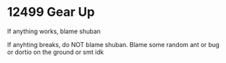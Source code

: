 # 12499 Gear Up

If anything works, blame shuban

If anyhting breaks, do NOT blame shuban. Blame some random ant or bug or dortio on the ground or smt idk
